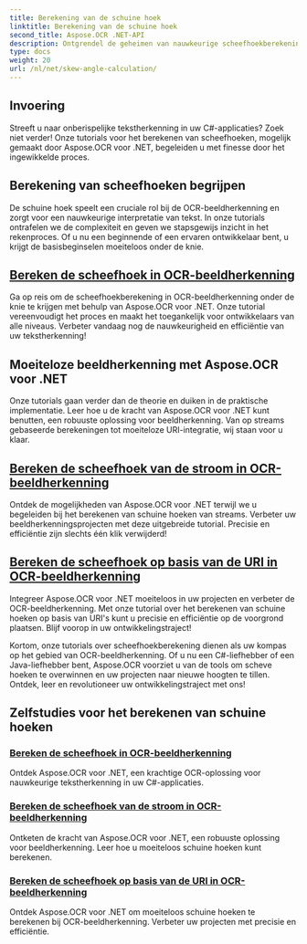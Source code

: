 ```yaml
---
title: Berekening van de schuine hoek
linktitle: Berekening van de schuine hoek
second_title: Aspose.OCR .NET-API
description: Ontgrendel de geheimen van nauwkeurige scheefhoekberekening in OCR-beeldherkenning met Aspose.OCR voor .NET. Verbeter moeiteloos de precisie en efficiëntie in uw projecten.
type: docs
weight: 20
url: /nl/net/skew-angle-calculation/
---
```

## Invoering

Streeft u naar onberispelijke tekstherkenning in uw C#-applicaties? Zoek niet verder! Onze tutorials voor het berekenen van scheefhoeken, mogelijk gemaakt door Aspose.OCR voor .NET, begeleiden u met finesse door het ingewikkelde proces.

## Berekening van scheefhoeken begrijpen
De schuine hoek speelt een cruciale rol bij de OCR-beeldherkenning en zorgt voor een nauwkeurige interpretatie van tekst. In onze tutorials ontrafelen we de complexiteit en geven we stapsgewijs inzicht in het rekenproces. Of u nu een beginnende of een ervaren ontwikkelaar bent, u krijgt de basisbeginselen moeiteloos onder de knie.

## [Bereken de scheefhoek in OCR-beeldherkenning](./calculate-skew-angle/)
Ga op reis om de scheefhoekberekening in OCR-beeldherkenning onder de knie te krijgen met behulp van Aspose.OCR voor .NET. Onze tutorial vereenvoudigt het proces en maakt het toegankelijk voor ontwikkelaars van alle niveaus. Verbeter vandaag nog de nauwkeurigheid en efficiëntie van uw tekstherkenning!

## Moeiteloze beeldherkenning met Aspose.OCR voor .NET
Onze tutorials gaan verder dan de theorie en duiken in de praktische implementatie. Leer hoe u de kracht van Aspose.OCR voor .NET kunt benutten, een robuuste oplossing voor beeldherkenning. Van op streams gebaseerde berekeningen tot moeiteloze URI-integratie, wij staan voor u klaar.

## [Bereken de scheefhoek van de stroom in OCR-beeldherkenning](./calculate-skew-angle-from-stream/)
Ontdek de mogelijkheden van Aspose.OCR voor .NET terwijl we u begeleiden bij het berekenen van schuine hoeken van streams. Verbeter uw beeldherkenningsprojecten met deze uitgebreide tutorial. Precisie en efficiëntie zijn slechts één klik verwijderd!

## [Bereken de scheefhoek op basis van de URI in OCR-beeldherkenning](./calculate-skew-angle-from-uri/)
Integreer Aspose.OCR voor .NET moeiteloos in uw projecten en verbeter de OCR-beeldherkenning. Met onze tutorial over het berekenen van schuine hoeken op basis van URI's kunt u precisie en efficiëntie op de voorgrond plaatsen. Blijf voorop in uw ontwikkelingstraject!

Kortom, onze tutorials over scheefhoekberekening dienen als uw kompas op het gebied van OCR-beeldherkenning. Of u nu een C#-liefhebber of een Java-liefhebber bent, Aspose.OCR voorziet u van de tools om scheve hoeken te overwinnen en uw projecten naar nieuwe hoogten te tillen. Ontdek, leer en revolutioneer uw ontwikkelingstraject met ons!
## Zelfstudies voor het berekenen van schuine hoeken
### [Bereken de scheefhoek in OCR-beeldherkenning](./calculate-skew-angle/)
Ontdek Aspose.OCR voor .NET, een krachtige OCR-oplossing voor nauwkeurige tekstherkenning in uw C#-applicaties.
### [Bereken de scheefhoek van de stroom in OCR-beeldherkenning](./calculate-skew-angle-from-stream/)
Ontketen de kracht van Aspose.OCR voor .NET, een robuuste oplossing voor beeldherkenning. Leer hoe u moeiteloos schuine hoeken kunt berekenen.
### [Bereken de scheefhoek op basis van de URI in OCR-beeldherkenning](./calculate-skew-angle-from-uri/)
Ontdek Aspose.OCR voor .NET om moeiteloos schuine hoeken te berekenen bij OCR-beeldherkenning. Verbeter uw projecten met precisie en efficiëntie.